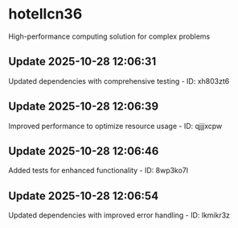 # hotellcn36
High-performance computing solution for complex problems

## Update 2025-10-28 12:06:31
Updated dependencies with comprehensive testing - ID: xh803zt6


## Update 2025-10-28 12:06:39
Improved performance to optimize resource usage - ID: qjjjxcpw


## Update 2025-10-28 12:06:46
Added tests for enhanced functionality - ID: 8wp3ko7l


## Update 2025-10-28 12:06:54
Updated dependencies with improved error handling - ID: lkmikr3z

